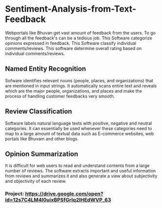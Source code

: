 # Sentiment-Analysis-from-Text-Feedback
Webportals like Bhuvan get vast amount of feedback from the users. To go through all the feedback's can be a tedious job. This Software categorize opinions expressed in feedback. This Software classify individual comments/reviews. This software determine overall rating based on individual comments/reviews.

## Named Entity Recognition
Sofware identifies relevant nouns (people, places, and organizations) that are mentioned in input strings. It automatically scans entire text and reveals which are the major people, organizations, and places and make the process of handling customer feedbacks very smooth.

## Review Classification
Software labels natural language texts with positive, negative and neutral categories. It can essentially be used whenever these categories need to map to a large amount of textual data such as E-commerce websites, web portals like Bhuvam and other blogs.

## Opinion Summarization
It is difficult for web users to read and understand contents from a large number of reviews. The software extracts important and useful information from reviews and summarizes it and also generate a view about subjectivity and objectivity of each review.


### Project: https://drive.google.com/open?id=12s7C4LM4l0uixBPSfGrIq2lHEdWVP_63
